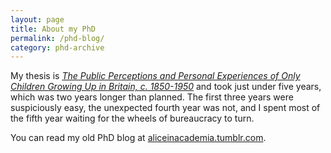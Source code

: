 ```yaml
---
layout: page
title: About my PhD
permalink: /phd-blog/
category: phd-archive
---
```


My thesis is [<cite>The Public Perceptions and Personal Experiences of Only Children Growing Up in Britain, c. 1850-1950</cite>](http://repository.essex.ac.uk/22943/) and took just under five years, which was two years longer than planned. The first three years were suspiciously easy, the unexpected fourth year was not, and I spent most of the fifth year waiting for the wheels of bureaucracy to turn.

You can read my old PhD blog at <a href="https://aliceinacademia.tumblr.com/" target="_blank">aliceinacademia.tumblr.com</a>.
